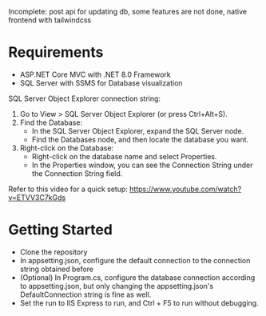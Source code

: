 Incomplete: post api for updating db, some features are not done, native frontend with tailwindcss

# Requirements
- ASP.NET Core MVC with .NET 8.0 Framework
- SQL Server with SSMS for Database visualization

SQL Server Object Explorer connection string:
1. Go to View > SQL Server Object Explorer (or press Ctrl+Alt+S).
2. Find the Database:
   - In the SQL Server Object Explorer, expand the SQL Server node.
   - Find the Databases node, and then locate the database you want.
3. Right-click on the Database:
   - Right-click on the database name and select Properties.
   - In the Properties window, you can see the Connection String under the Connection String field.
  
Refer to this video for a quick setup: https://www.youtube.com/watch?v=ETVV3C7kGds

# Getting Started
- Clone the repository
- In appsetting.json, configure the default connection to the connection string obtained before
- (Optional) In Program.cs, configure the database connection according to appsetting.json,
  but only changing the appsetting.json's DefaultConnection string is fine as well.
- Set the run to IIS Express to run, and Ctrl + F5 to run without debugging. 
